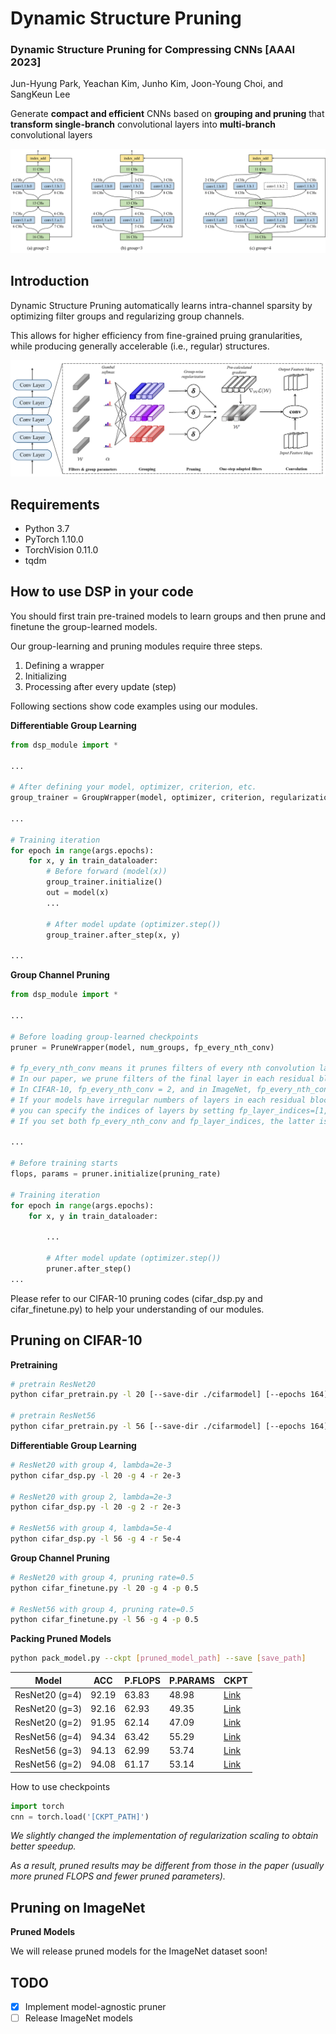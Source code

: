 # Dynamic Structure Pruning

### **Dynamic Structure Pruning for Compressing CNNs \[AAAI 2023]**
Jun-Hyung Park, Yeachan Kim, Junho Kim, Joon-Young Choi, and SangKeun Lee

Generate **compact and efficient** CNNs based on **grouping and pruning** that **transform single-branch** convolutional layers into **multi-branch** convolutional layers

![](assets/structure.png)

## Introduction

Dynamic Structure Pruning automatically learns intra-channel sparsity by optimizing filter groups and regularizing group channels.

This allows for higher efficiency from fine-grained pruing granularities, while producing generally accelerable (i.e., regular) structures.

![](assets/architecture.png)

## Requirements
- Python 3.7
- PyTorch 1.10.0
- TorchVision 0.11.0
- tqdm

## How to use DSP in your code

You should first train pre-trained models to learn groups and then prune and finetune the group-learned models.

Our group-learning and pruning modules require three steps.
1. Defining a wrapper
2. Initializing
3. Processing after every update (step)

Following sections show code examples using our modules.

**Differentiable Group Learning**

``` python
from dsp_module import *

...

# After defining your model, optimizer, criterion, etc.
group_trainer = GroupWrapper(model, optimizer, criterion, regularization_power, total_num_iterations, num_groups, temperature)

...

# Training iteration
for epoch in range(args.epochs):
    for x, y in train_dataloader:
        # Before forward (model(x))
        group_trainer.initialize()
        out = model(x)
        ...

        # After model update (optimizer.step())
        group_trainer.after_step(x, y)

...

```

**Group Channel Pruning**

``` python
from dsp_module import *

...

# Before loading group-learned checkpoints
pruner = PruneWrapper(model, num_groups, fp_every_nth_conv)

# fp_every_nth_conv means it prunes filters of every nth convolution layers.
# In our paper, we prune filters of the final layer in each residual block.
# In CIFAR-10, fp_every_nth_conv = 2, and in ImageNet, fp_every_nth_conv = 2 (ResNet18) or 3 (ResNet50)
# If your models have irregular numbers of layers in each residual block, 
# you can specify the indices of layers by setting fp_layer_indices=[1, 3, 5, 8, 11, 14, ...]
# If you set both fp_every_nth_conv and fp_layer_indices, the latter is prioritized.

...

# Before training starts
flops, params = pruner.initialize(pruning_rate)

# Training iteration
for epoch in range(args.epochs):
    for x, y in train_dataloader:
        
        ...

        # After model update (optimizer.step())
        pruner.after_step()
...
```

Please refer to our CIFAR-10 pruning codes (cifar_dsp.py and cifar_finetune.py) to help your understanding of our modules.

## Pruning on CIFAR-10 

**Pretraining**

``` bash
# pretrain ResNet20
python cifar_pretrain.py -l 20 [--save-dir ./cifarmodel] [--epochs 164] [--batch-size 128] [--lr 0.1] [--momentum 0.9] [--wd 1e-4]

# pretrain ResNet56
python cifar_pretrain.py -l 56 [--save-dir ./cifarmodel] [--epochs 164] [--batch-size 128] [--lr 0.1] [--momentum 0.9] [--wd 1e-4]
```

**Differentiable Group Learning**

``` bash
# ResNet20 with group 4, lambda=2e-3
python cifar_dsp.py -l 20 -g 4 -r 2e-3

# ResNet20 with group 2, lambda=2e-3
python cifar_dsp.py -l 20 -g 2 -r 2e-3

# ResNet56 with group 4, lambda=5e-4
python cifar_dsp.py -l 56 -g 4 -r 5e-4
```

**Group Channel Pruning**

``` bash
# ResNet20 with group 4, pruning rate=0.5
python cifar_finetune.py -l 20 -g 4 -p 0.5

# ResNet56 with group 4, pruning rate=0.5
python cifar_finetune.py -l 56 -g 4 -p 0.5

```

**Packing Pruned Models**

``` bash
python pack_model.py --ckpt [pruned_model_path] --save [save_path]
```

| Model           |  ACC  | P.FLOPS | P.PARAMS  | CKPT     |
| --------------- | ----- | ------- | --------- | -------- |
| ResNet20 (g=4)  | 92.19 |  63.83  |   48.98   | [Link](https://github.com/irishev/DSP/raw/main/checkpoints/resnet20_g4.pt) |
| ResNet20 (g=3)  | 92.16 |  62.93  |   49.35   | [Link](https://github.com/irishev/DSP/raw/main/checkpoints/resnet20_g3.pt) |
| ResNet20 (g=2)  | 91.95 |  62.14  |   47.09   | [Link](https://github.com/irishev/DSP/raw/main/checkpoints/resnet20_g2.pt) |
| ResNet56 (g=4)  | 94.34 |  63.42  |   55.29   | [Link](https://github.com/irishev/DSP/raw/main/checkpoints/resnet56_g4.pt) |
| ResNet56 (g=3)  | 94.13 |  62.99  |   53.74   | [Link](https://github.com/irishev/DSP/raw/main/checkpoints/resnet56_g3.pt) |
| ResNet56 (g=2)  | 94.08 |  61.17  |   53.14   | [Link](https://github.com/irishev/DSP/raw/main/checkpoints/resnet56_g2.pt) |

How to use checkpoints
``` python
import torch
cnn = torch.load('[CKPT_PATH]')
```

_We slightly changed the implementation of regularization scaling to obtain better speedup._

_As a result, pruned results may be different from those in the paper (usually more pruned FLOPS and fewer pruned parameters)._

## Pruning on ImageNet 

**Pruned Models**

We will release pruned models for the ImageNet dataset soon!

## TODO
- [x] Implement model-agnostic pruner
- [ ] Release ImageNet models